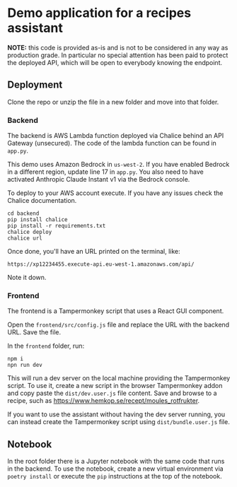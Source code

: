 # Demo application for a recipes assistant

**NOTE:** this code is provided as-is and is not to be considered in any way as production grade. 
In particular no special attention has been paid to protect the deployed API, which will be open to everybody knowing the endpoint.


## Deployment

Clone the repo or unzip the file in a new folder and move into that folder.


### Backend

The backend is AWS Lambda function deployed via Chalice behind an API Gateway (unsecured).
The code of the lambda function can be found in `app.py`.

This demo uses Amazon Bedrock in `us-west-2`. If you have enabled Bedrock in a different region, update line 17 in `app.py`. You also need to have activated Anthropic Claude Instant v1 via the Bedrock console.

To deploy to your AWS account execute. If you have any issues check the Chalice documentation.

```
cd backend
pip install chalice
pip install -r requirements.txt
chalice deploy
chalice url
```

Once done, you'll have an URL printed on the terminal, like:

```https://xp12234455.execute-api.eu-west-1.amazonaws.com/api/```

Note it down.

### Frontend

The frontend is a Tampermonkey script that uses a React GUI component.

Open the `frontend/src/config.js` file and replace the URL with the backend URL. Save the file.

In the `frontend` folder, run:

```
npm i
npn run dev
```

This will run a dev server on the local machine providing the Tampermonkey script. To use it, create a new script in the browser Tampermonkey addon and copy paste the `dist/dev.user.js` file content. 
Save and browse to a recipe, such as https://www.hemkop.se/recept/moules_rotfrukter.


If you want to use the assistant without having the dev server running, you can instead create the Tampermonkey script using `dist/bundle.user.js` file.


## Notebook

In the root folder there is a Jupyter notebook with the same code that runs in the backend. To use the notebook, create a new virtual environment via `poetry install` or execute the `pip` instructions at the top of the notebook.
